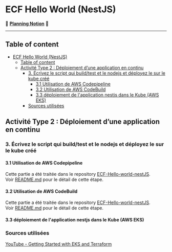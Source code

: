 ﻿# ECF Hello World (NestJS)
📅 [**Planning Notion**](https://mirror-paw-f24.notion.site/f2fa7cecae5a4cd4a1792bf963ec744a?v=b71bd3754f5541c1a7c1a23cbb2f1ca9) 📅  
___ 
## Table of content
- [ECF Hello World (NestJS)](#ecf-hello-world-nestjs)
  - [Table of content](#table-of-content)
  - [Activité Type 2 : Déploiement d’une application en continu](#activité-type-2--déploiement-dune-application-en-continu)
    - [3. Écrivez le script qui build/test et le nodejs et déployez le sur le kube créé](#3-écrivez-le-script-qui-buildtest-et-le-nodejs-et-déployez-le-sur-le-kube-créé)
      - [3.1 Utilisation de AWS Codepipeline](#31-utilisation-de-aws-codepipeline)
      - [3.2 Utilisation de AWS CodeBuild](#32-utilisation-de-aws-codebuild)
      - [3.3 déploiement de l'application nestjs dans le Kube (AWS EKS)](#33-déploiement-de-lapplication-nestjs-dans-le-kube-aws-eks)
    - [Sources utilisées](#sources-utilisées)



## Activité Type 2 : Déploiement d’une application en continu

### 3. Écrivez le script qui build/test et le nodejs et déployez le sur le kube créé

#### 3.1 Utilisation de AWS Codepipeline

Cette partie a été traitée dans le repository [ECF-Hello-world-nestJS](https://github.com/Morlok502/ECF-Hello-world-nestJS).  
Voir [README.md](https://github.com/Morlok502/ECF-Hello-world-nestJS#31-utilisation-de-aws-codepipeline) pour le détail de cette étape.  

#### 3.2 Utilisation de AWS CodeBuild

Cette partie a été traitée dans le repository [ECF-Hello-world-nestJS](https://github.com/Morlok502/ECF-Hello-world-nestJS).  
Voir [README.md](https://github.com/Morlok502/ECF-Hello-world-nestJS#32-utilisation-de-aws-codebuild) pour le détail de cette étape.    

#### 3.3 déploiement de l'application nestjs dans le Kube (AWS EKS)


### Sources utilisées  

[YouTube - Getting Started with EKS and Terraform](https://www.youtube.com/watch?v=Qy2A_yJH5-o&list=WL&index=18)